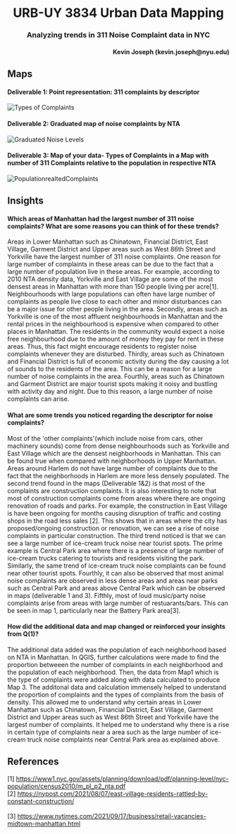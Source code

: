 
<h1 align="center">
URB-UY 3834 Urban Data Mapping </h1>

<h3 align="center"> Analyzing trends in 311 Noise Complaint data in NYC </h>
<h4 align="right"> Kevin Joseph (kevin.joseph@nyu.edu) </h>

## Maps

#### Deliverable 1: Point representation: 311 complaints by descriptor 

![Types of Complaints](https://user-images.githubusercontent.com/44895177/136876572-632a8873-d5dc-4831-b744-8f4c3aa4c613.png)

#### Deliverable 2: Graduated map of noise complaints by NTA

![Graduated Noise Levels](https://user-images.githubusercontent.com/44895177/136878247-65b495a5-7104-44f5-a6a9-aa3b96f45d8e.png)

#### Deliverable 3: Map of your data- Types of Complaints in a Map with number of 311 Complaints relative to the population in respective NTA

![PopulationrealtedComplaints](https://user-images.githubusercontent.com/44895177/136881732-b663fdf4-6112-4276-b546-80803aefe149.png)


## Insights

#### Which areas of Manhattan had the largest number of 311 noise complaints? What are some reasons you can think of for these trends?

Areas in Lower Manhattan such as Chinatown, Financial District, East Village, Garment District and Upper areas such as West 86th Street and Yorkville have the largest number of 311 noise complaints. One reason for large number of complaints in these areas can be due to the fact that a large number of population live in these areas. For example, according to 2010 NTA density data, Yorkville and East Village are some of the most densest areas in Manhattan with more than 150 people living per acre[1]. Neighbourhoods with large populations can often have large number of complaints as people live close to each other and minor disturbances can be a major issue for other people living in the area. Secondly, areas such as Yorkville is one of the most affluent neighbourhoods in Manhattan and the rental prices in the neighbourhood is expensive when compared to other places in Manhattan. The residents in the community would expect a noise free neighbourhood due to the amount of money they pay for rent in these areas. Thus, this fact might encourage residents to register noise complaints whenever they are disturbed. Thirdly, areas such as Chinatown and Financial District is full of economic activity during the day causing a lot of sounds to the residents of the area. This can be a reason for a large number of noise complaints in the area. Fourthly, areas such as Chinatown and Garment District are major tourist spots making it noisy and bustling with activity day and night. Due to this reason, a large number of noise complaints can arise.  

#### What are some trends you noticed regarding the descriptor for noise complaints?

Most of the 'other complaints'(which include noise from cars, other machinery sounds) come from dense neighbourhoods such as Yorkville and East Village which are the densest neighborhoods in Manhattan. This can be found true when compared with neighborhoods in Upper Manhattan. Areas around Harlem do not have large number of complaints due to the fact that the neighborhoods in Harlem are more less densely populated. The second trend found in the maps (Deliverable 1&2) is that most of the complaints are construction complaints. It is also interesting to note that most of construction complaints come from areas where there are ongoing renovation of roads and parks. For example, the construction in East Village is have been ongoing for months causing disruption of traffic and costing shops in the road less sales [2]. This shows that in areas where the city has proposed/ongoing construction or renovation, we can see a rise of noise complaints in particular construction. The third trend noticed is that we can see a large number of ice-cream truck noise near tourist spots. The prime example is Central Park area where there is a  presence of large number of ice-cream trucks catering to tourists and residents visiting the park. Similarly, the same trend of ice-cream truck noise complaints can be found near other tourist spots. Fourthly, it can also be observed that most animal noise complaints are observed in less dense areas and areas near parks such as Central Park and areas above Central Park which can be observed in maps (deliverable 1 and 3). Fifthly, most of loud music/party noise complaints arise from areas with large number of restuarants/bars. This can be seen in map 1, particularly near the Battery Park area[3].

#### How did the additional data and map changed or reinforced your insights from Q(1)?

The additional data added was the population of each neighborhood based on NTA in Manhattan. In QGIS, further calculations were made to find the proportion betweeen the number of complaints in each neighborhood and the population of each neighborhood. Then, the data from Map1 which is the type of complaints were added along with data calculated to produce Map 3. The additonal data and calculation immensely helped to understand the proportion of complaints and the types of complaints from the basis of density. This allowed me to understand why certain areas in Lower Manhattan such as Chinatown, Financial District, East Village, Garment District and Upper areas such as West 86th Street and Yorkville have the largest number of complaints. It helped me to understand why there is a rise in certain type of complaints near a area such as the large number of ice-cream truck noise complaints near Central Park area as explained above. 


## References
[1] https://www1.nyc.gov/assets/planning/download/pdf/planning-level/nyc-population/census2010/m_pl_p2_nta.pdf 
<br> [2] https://nypost.com/2021/08/07/east-village-residents-rattled-by-constant-construction/ </br>
<br> [3] https://www.nytimes.com/2021/09/17/business/retail-vacancies-midtown-manhattan.html</br>
